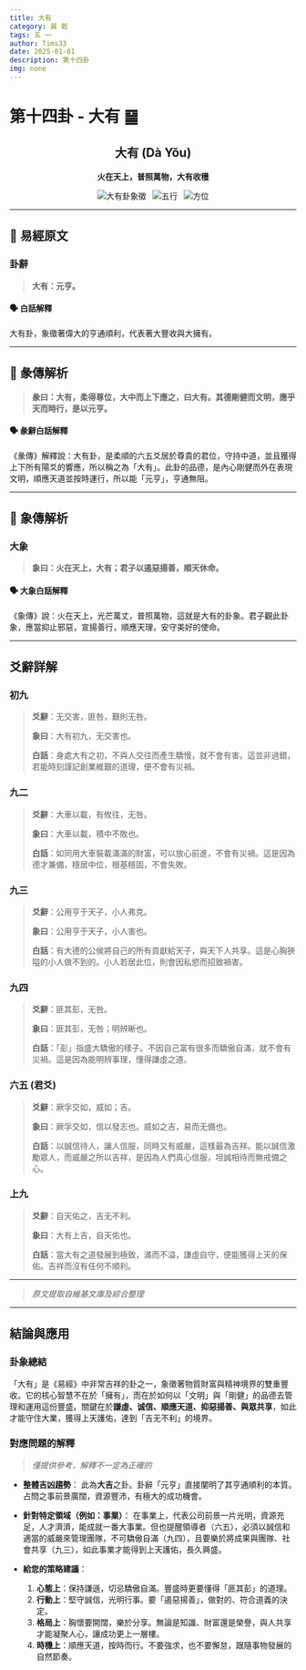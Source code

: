 ```yaml
---
title: 大有
category: 巽 乾
tags: 五 一
author: Tims33
date: 2025-01-01
description: 第十四卦
img: none
---
```


# 第十四卦 - 大有 ䷍

<div align="center">

## 大有 (Dà Yǒu)
**火在天上，普照萬物，大有收穫**

</div>

<div align="center">

![大有卦象徵](https://img.shields.io/badge/卦象-大有-gray?style=for-the-badge)&ensp;
![五行](https://img.shields.io/badge/五行-上火下金-orange?style=for-the-badge)&ensp;
![方位](https://img.shields.io/badge/方位-南｜西北-lightblue?style=for-the-badge)

</div>

---

## 📜 易經原文

### 卦辭

> **大有：元亨。**

#### 🗣️ 白話解釋
大有卦，象徵著偉大的亨通順利，代表著大豐收與大擁有。

---

## 📖 彖傳解析

> **彖曰：大有，柔得尊位，大中而上下應之，曰大有。其德剛健而文明，應乎天而時行，是以元亨。**

#### 🗣️ 彖辭白話解釋
《彖傳》解釋說：大有卦，是柔順的六五爻居於尊貴的君位，守持中道，並且獲得上下所有陽爻的響應，所以稱之為「大有」。此卦的品德，是內心剛健而外在表現文明，順應天道並按時運行，所以能「元亨」，亨通無阻。

---

## 🎯 象傳解析

### 大象

> **象曰：火在天上，大有；君子以遏惡揚善，順天休命。**

#### 🗣️ 大象白話解釋
《象傳》說：火在天上，光芒萬丈，普照萬物，這就是大有的卦象。君子觀此卦象，應當抑止邪惡，宣揚善行，順應天理，安守美好的使命。

---

## 爻辭詳解

### 初九

> **爻辭**：无交害，匪咎，艱則无咎。
>
> **象曰**：大有初九，无交害也。
>
> **白話**：身處大有之初，不與人交往而產生驕慢，就不會有害。這並非過錯，若能時刻謹記創業維艱的道理，便不會有災禍。

### 九二

> **爻辭**：大車以載，有攸往，无咎。
>
> **象曰**：大車以載，積中不敗也。
>
> **白話**：如同用大車裝載滿滿的財富，可以放心前進，不會有災禍。這是因為德才兼備，穩居中位，根基穩固，不會失敗。

### 九三

> **爻辭**：公用亨于天子，小人弗克。
>
> **象曰**：公用亨于天子，小人害也。
>
> **白話**：有大德的公侯將自己的所有貢獻給天子，與天下人共享。這是心胸狹隘的小人做不到的。小人若居此位，則會因私慾而招致禍害。

### 九四

> **爻辭**：匪其彭，无咎。
>
> **象曰**：匪其彭，无咎；明辨晰也。
>
> **白話**：「彭」指盛大驕傲的樣子。不因自己富有很多而驕傲自滿，就不會有災禍。這是因為能明辨事理，懂得謙虛之道。

### 六五 (君爻)

> **爻辭**：厥孚交如，威如；吉。
>
> **象曰**：厥孚交如，信以發志也。威如之吉，易而无備也。
>
> **白話**：以誠信待人，讓人信服，同時又有威嚴，這樣最為吉祥。能以誠信激勵眾人，而威嚴之所以吉祥，是因為人們真心信服，坦誠相待而無戒備之心。

### 上九

> **爻辭**：自天佑之，吉无不利。
>
> **象曰**：大有上吉，自天佑也。
>
> **白話**：當大有之道發展到極致，滿而不溢，謙虛自守，便能獲得上天的保佑。吉祥而沒有任何不順利。

---
> *原文提取自維基文庫及綜合整理*
---

## 結論與應用

### 卦象總結
「大有」是《易經》中非常吉祥的卦之一，象徵著物質財富與精神境界的雙重豐收。它的核心智慧不在於「擁有」，而在於如何以「文明」與「剛健」的品德去管理和運用這份豐盛。關鍵在於**謙虛、诚信、順應天道、抑惡揚善、與眾共享**，如此才能守住大業，獲得上天護佑，達到「吉无不利」的境界。

### 對應問題的解釋
> *僅提供參考，解釋不一定為正確的*

* **整體吉凶趨勢**：
    此為**大吉**之卦。卦辭「元亨」直接闡明了其亨通順利的本質。占問之事前景廣闊，資源豐沛，有極大的成功機會。

* **針對特定領域（例如：事業）**：
    在事業上，代表公司前景一片光明，資源充足，人才濟濟，能成就一番大事業。但也提醒領導者（六五），必須以誠信和適當的威嚴來管理團隊，不可驕傲自滿（九四），且要樂於將成果與團隊、社會共享（九三），如此事業才能得到上天護佑，長久興盛。

* **給您的策略建議**：
    1.  **心態上**：保持謙遜，切忌驕傲自滿。豐盛時更要懂得「匪其彭」的道理。
    2.  **行動上**：堅守誠信，光明行事。要「遏惡揚善」，做對的、符合道義的決定。
    3.  **格局上**：胸懷要開闊，樂於分享。無論是知識、財富還是榮譽，與人共享才能凝聚人心，讓成功更上一層樓。
    4.  **時機上**：順應天道，按時而行。不要強求，也不要懈怠，跟隨事物發展的自然節奏。